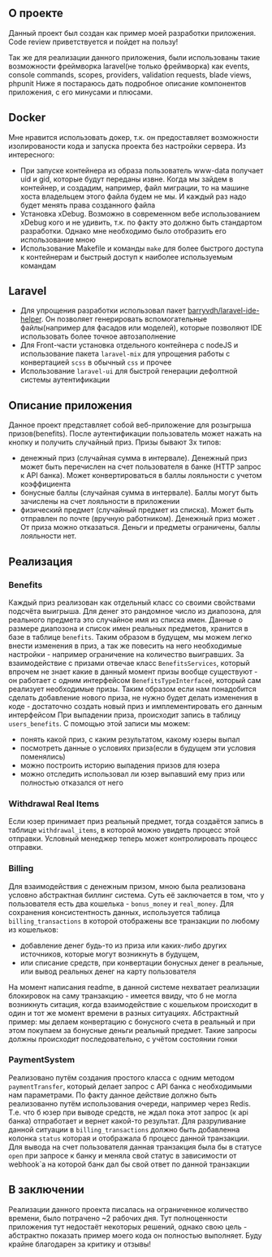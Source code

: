 ## О проекте

Данный проект был создан как пример моей разработки приложения. Code review приветствуется и пойдет на пользу!

Так же для реализации данного приложения, были использованы такие возможности фреймворка laravel(не только фреймворка) как events, console commands, scopes, providers, validation requests, blade views, phpunit
Ниже я постараюсь дать подробное описание компонентов приложения, с его минусами и плюсами.

## Docker
Мне нравится использовать докер, т.к. он предоставляет возможности изолированости кода и запуска проекта без настройки сервера.
Из интересного: 
* При запуске контейнера из образа пользователь www-data получает uid и gid, которые будут переданы извне. Когда мы зайдем в контейнер, и создадим, например, файл миграции, то на машине хоста владельцем этого файла будем не мы. И каждый раз надо будет менять права созданного файла
* Установка xDebug. Возможно в современном вебе использованием xDebug кого и не удивить, т.к. по факту это должно быть стандартом разработки. Однако мне необходимо было отобразить его использование мною
* Использование Makefile и команды `make` для более быстрого доступа к контейнерам и быстрый доступ к наиболее используемым командам
  
## Laravel

* Для упрощения разработки использовал пакет [barryvdh/laravel-ide-helper](https://github.com/barryvdh/laravel-ide-helper). Он позволяет генерировать вспомогательные файлы(например для фасадов или моделей), которые позволяют IDE использовать более точное автозаполнение 
* Для Front-части установка отдельного контейнера с nodeJS и использование пакета `laravel-mix` для упрощения работы с конвертацией `scss` в обычный `css` и прочее
* Использование `laravel-ui` для быстрой генерации дефолтной системы аутентификации
 
## Описание приложения

Данное проект представляет собой веб-приложение для розыгрыша призов(benefits). После аутентификации пользователь может нажать на кнопку и получить случайный приз. 
Призы бывают 3х типов: 
 * денежный приз (случайная сумма в интервале). Денежный приз может быть перечислен на счет пользователя в банке (HTTP запрос к API банка). Может конвертироваться в баллы лояльности с учетом коэффициента
 * бонусные баллы (случайная сумма в интервале). Баллы могут быть зачислены на счет лояльности в приложении
 * физический предмет (случайный предмет из списка). Может быть отправлен по почте (вручную работником). Денежный приз может .
От приза можно отказаться. Деньги и предметы ограничены, баллы лояльности нет.

## Реализация
### Benefits
Каждый приз реализован как отдельный класс со своими свойствами подсчёта выигрыша. Для денег это рандомное число из диапозона, для реального предмета это случайное имя из списка имен.
Данные о размере диапозона и список имен реальных предметов, хранится в базе в таблице `benefits`. Таким образом в будущем, мы можем легко внести изменения в приз, а так же повесить на него необходимые настройки - например ограничение на количество выигравших.
За взаимодействие с призами отвечае класс `BenefitsServices`, который впрочем не знает какие в данный момент призы вообще существуют - он работает с одним интерфейсом `BenefitsTypeInterfaceё`, который сам реализует необходимые призы. Таким образом если нам понадобится сделать добавление нового приза, не нужно будет делать изменения в коде - достаточно создать новый приз и имплементировать его данным интерфейсом
При выпадении приза, происходит запись в таблицу `users_benefits`. С помощью этой записи мы можем:
* понять какой приз, с каким результатом, какому юзеры выпал
* посмотреть данные о условиях приза(если в будущем эти условия поменялись)
* можно построить историю выпадения призов для юзера
* можно отследить использовал ли юзер выпавший ему приз или полностью отказался от него

### Withdrawal Real Items
Если юзер принимает приз реальный предмет, тогда создаётся запись в таблице `withdrawal_items`, в которой можно увидеть процесс этой отправки.
Условный менеджер теперь может контролировать процесс отправки.

### Billing
Для взаимодействия с денежным призом, мною была реализована условно абстрактная биллинг система. Суть её заключается в том, что у пользователя есть два кошелька - `bonus_money` и `real_money`.
Для сохранения консистентность данных, используется таблица `billing_transactions` в которой отображены все транзакции по любому из кошельков:
 * добавление денег будь-то из приза или каких-либо других источников, которые могут возникнуть в будущем,
 * или списание средств, при конвертации бонусных денег в реальные, или вывод реальных денег на карту пользователя
 
На момент написания readme, в данной системе нехватает реализации блокировок на саму транзакцию - имеется ввиду, что б не могла возникнуть ситация, когда взаимодействие с кошельком происходит в один и тот же момент времени в разных ситуациях. Абстрактный пример: мы делаем конвертацию с бонусного счета в реальный и при этом покупаем за бонусные деньги реальный предмет. Такие запросы должны происходит последовательно, с учётом состоянии гонки 

### PaymentSystem
Реализовано путём создания простого класса с одним методом `paymentTransfer`, который делает запрос с API банка с необходимыми нам параметрами.
По факту данное действие должно быть реализованно путём использования очереди, например через Redis. Т.е. что б юзер при выводе средств, не ждал пока этот запрос (к api банка) отпработает и вернет какой-то результат. Для разруливание данной ситуации в `billing_transactions` должно быть добавленна колонка `status` которая и отображала б процесс данной транзакции. Для вывода на счет пользователя данная транзакция была бы в статусе `open` при запросе к банку и меняла свой статус в зависимости от webhook`a на которой банк дал бы свой ответ по данной транзакции 

## В заключении
Реализации данного проекта писалась на ограниченное количество времени, было потрачено ~2 рабочих дня. Тут полноценности приложения тут недостаёт некоторых решений, однако свою цель - абстрактно показать пример моего кода он полностью выполняет.
Буду крайне благодарен за критику и отзывы! 
